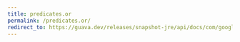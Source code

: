 ```yaml
---
title: predicates.or
permalink: /predicates.or/
redirect_to: https://guava.dev/releases/snapshot-jre/api/docs/com/google/common/base/Predicates.html#or-java.lang.Iterable-
---
```

